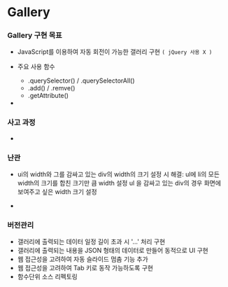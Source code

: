 # Gallery

### Gallery 구현 목표
- JavaScript를 이용하여 자동 회전이 가능한 갤러리 구현 `( jQuery 사용 X )`
- 주요 사용 함수
	- .querySelector() / .querySelectorAll()
	- .add() / .remve()
	- .getAttribute()

-

### 사고 과정

-

### 난관
- ui의 width와 그를 감싸고 있는 div의 width의 크기 설정 시
	해결: ul에 li의 모든 width의 크기를 합친 크기만 큼 width 설정
	        ul 을 감싸고 있는 div의 경우 화면에 보여주고 싶은 width 크기 설정

-

### 버전관리
- 갤러리에 출력되는 데이터 일정 길이 초과 시 '...' 처리 구현
- 갤러리에 출력되는 내용을 JSON 형태의 데이터로 만들어 동적으로 UI 구현
- 웹 접근성을 고려하여 자동 슬라이드 멈춤 기능 추가
- 웹 접근성을 고려하여 Tab 키로 동작 가능하도록 구현
- 함수단위 소스 리펙토링
